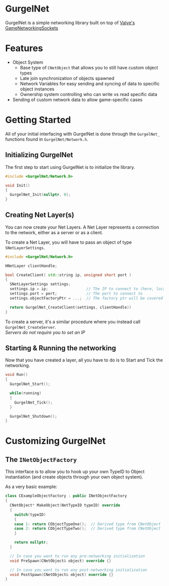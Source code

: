 # GurgelNet 

GurgelNet is a simple networking library built on top of [Valve's GameNetworkingSockets](https://github.com/ValveSoftware/GameNetworkingSockets/)

# Features
* Object System
  * Base type of `CNetObject` that allows you to still have custom object types 
  * Late join synchronization of objects spawned
  * Network Variables for easy sending and syncing of data to specific object instances
  * Ownership system controlling who can write vs read specific data
* Sending of custom network data to allow game-specific cases

# Getting Started
All of your initial interfacing with GurgelNet is done through the `GurgelNet_` functions found in `GurgelNet/Network.h`.

## Initializing GurgelNet
The first step to start using GurgelNet is to initialize the library.
```cpp
#include <GurgelNet/Network.h>

void Init()
{
  GurgelNet_Init(nullptr, 0);
}
```

## Creating Net Layer(s)
You can now create your Net Layers. 
A Net Layer represents a connection to the network, either as a server or as a client.

To create a Net Layer, you will have to pass an object of type `SNetLayerSettings`.  
```cpp
#include <GurgelNet/Network.h>

HNetLayer clientHandle;

bool CreateClient( std::string ip, unsigned short port )
{
  SNetLayerSettings settings;
  settings.ip = ip;                 // The IP to connect to (here, localhost) - Not required for servers
  settings.port = port;             // The port to connect to
  settings.objectFactoryPtr = ...;  // The factory ptr will be covered later

  return GurgelNet_CreateClient(settings, clientHandle))
}
```

To create a server, it's a similar procedure where you instead call `GurgelNet_CreateServer`.  
_Servers do not require you to set an IP_

## Starting & Running the networking
Now that you have created a layer, all you have to do is to Start and Tick the networking.

```cpp
void Run()
{
  GurgelNet_Start();

  while(running)
  {
    GurgelNet_Tick();
  }

  GurgelNet_Shutdown();
}
```

# Customizing GurgelNet

## The `INetObjectFactory`
This interface is to allow you to hook up your own TypeID to Object instantiation (and create objects through your own object system).

As a very basic example:
```cpp
class CExampleObjectFactory : public INetObjectFactory
{
  CNetObject* MakeObject(NetTypeID typeID) override
  {
    switch(typeID)
    {
    case 1: return CObjectTypeOne();  // Derived type from CNetObject
    case 2: return CObjectTypeTwo();  // Derived type from CNetObject
    }

    return nullptr;
  }

  // In case you want to run any pre-networking initialization
  void PreSpawn(CNetObject& object) override {}

  // In case you want to run any post-networking initialization
  void PostSpawn(CNetObject& object) override {}
}
```
